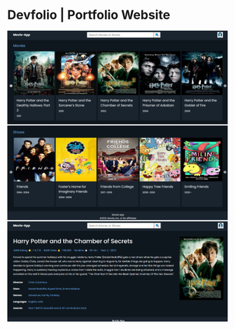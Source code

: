 # Devfolio | Portfolio Website

![appScreenshot1](https://github.com/ANANDSYADAV/Movie-App/blob/main/public/Screenshot%201.png)
![appScreenshot2](https://github.com/ANANDSYADAV/Movie-App/blob/main/public/Screenshot%203.png)
![appScreenshot3](https://github.com/ANANDSYADAV/Movie-App/blob/main/public/Screenshot%202.png)